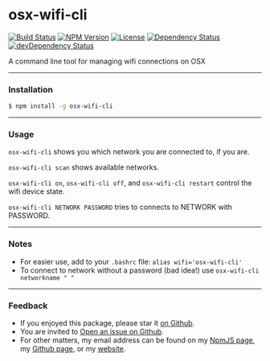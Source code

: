 # osx-wifi-cli

[![Build Status](https://travis-ci.org/danyshaanan/osx-wifi-cli.png)](https://travis-ci.org/danyshaanan/osx-wifi-cli)
[![NPM Version](https://img.shields.io/npm/v/osx-wifi-cli.svg?style=flat)](https://npmjs.org/package/osx-wifi-cli)
[![License](http://img.shields.io/npm/l/osx-wifi-cli.svg?style=flat)](LICENSE)
[![Dependency Status](https://david-dm.org/danyshaanan/osx-wifi-cli.svg)](https://david-dm.org/danyshaanan/osx-wifi-cli)
[![devDependency Status](https://david-dm.org/danyshaanan/osx-wifi-cli/dev-status.svg)](https://david-dm.org/danyshaanan/osx-wifi-cli#info=devDependencies)

A command line tool for managing wifi connections on OSX

* * *
### Installation
```bash
$ npm install -g osx-wifi-cli
```
* * *
### Usage

`osx-wifi-cli` shows you which network you are connected to, if you are.

`osx-wifi-cli scan` shows available networks.

`osx-wifi-cli on`, `osx-wifi-cli off`, and `osx-wifi-cli restart` control the wifi device state.

`osx-wifi-cli NETWORK PASSWORD` tries to connects to NETWORK with PASSWORD.

* * *
### Notes
* For easier use, add to your `.bashrc` file: `alias wifi='osx-wifi-cli'`
* To connect to network without a password (bad idea!) use `osx-wifi-cli networkname " "`

* * *
### Feedback
* If you enjoyed this package, please star it [on Github](https://github.com/danyshaanan/osx-wifi-cli).
* You are invited to [Open an issue on Github](https://github.com/danyshaanan/osx-wifi-cli/issues).
* For other matters, my email address can be found on my [NpmJS page](https://www.npmjs.org/~danyshaanan), my [Github page](https://github.com/danyshaanan), or my [website](http://danyshaanan.com/).
